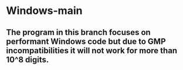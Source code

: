 # Windows-main
## The program in this branch focuses on performant Windows code but due to GMP incompatibilities it will not work for more than 10^8 digits.
